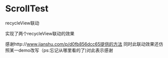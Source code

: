 # ScrollTest
recycleView联动

实现了两个recycleView联动的效果

感谢http://www.jianshu.com/p/d0fb856dcc65提供的方法
同时此联动效果还仿照某一demo改写（ps:忘记从哪里看的了)对此表示感谢

